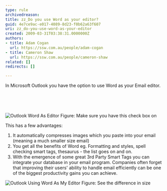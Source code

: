 ```yaml
---
type: rule
archivedreason: 
title: zz_Do you use Word as your editor?
guid: 4e7ce9ac-e017-4089-8d23-f0b62a63f607
uri: zz_do-you-use-word-as-your-editor
created: 2009-03-31T03:38:31.0000000Z
authors:
- title: Adam Cogan
  url: https://ssw.com.au/people/adam-cogan
- title: Cameron Shaw
  url: https://ssw.com.au/people/cameron-shaw
related: []
redirects: []

---
```



In Microsoft Outlook you have the option to use Word as your Email editor.

<br><excerpt class='endintro'></excerpt><br>

  <h2>
<a name="UseWORDAsEditor">
</a>
</h2>
<img src="/Standards/Communication/RulesToBetterEmail/PublishingImages/OutlookWordAsEditor.gif" alt="Outlook Word As Editor" class="ms-rteCustom-ImageArea" /> <span class="ms-rteCustom-FigureNormal">Figure&#58; Make sure you have this check box on</span>
<p>This has a few advantages&#58;</p>
<ol>
    <li>It automatically compresses images which you paste into your email (meaning a much smaller size email) </li>
    <li>You get all the benefits of Word eg. Formatting and styles, spell checking smart tags, thesaurus - the list goes on and on. </li>
    <li>With the emergence of some great 3rd Party Smart Tags you can integrate your database in your email program. Companies often forget that improving their users' ability to handle email efficiently can be one of the biggest productivity gains you can achieve. </li>
</ol>
<img src="/Standards/Communication/RulesToBetterEmail/PublishingImages/OutlookUsingWordAsMyEditor.gif" alt="Outlook Using Word As My Editor" class="ms-rteCustom-ImageArea" /> <span class="ms-rteCustom-FigureNormal">Figure&#58; See the difference in size</span>



